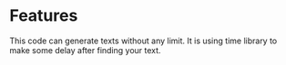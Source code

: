 # Features

This code can generate texts without any limit.
It is using time library to make some delay after finding your text.
